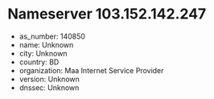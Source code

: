 # Nameserver 103.152.142.247

* as_number: 140850
* name: Unknown
* city: Unknown
* country: BD
* organization: Maa Internet Service Provider
* version: Unknown
* dnssec: Unknown
